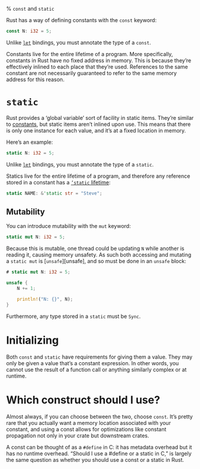% `const` and `static`

Rust has a way of defining constants with the `const` keyword:

```rust
const N: i32 = 5;
```

Unlike [`let`][let] bindings, you must annotate the type of a `const`.

[let]: variable-bindings.html

Constants live for the entire lifetime of a program. More specifically,
constants in Rust have no fixed address in memory. This is because they’re
effectively inlined to each place that they’re used. References to the same
constant are not necessarily guaranteed to refer to the same memory address for
this reason.

# `static`

Rust provides a ‘global variable’ sort of facility in static items. They’re
similar to [constants][const], but static items aren’t inlined upon use. This
means that there is only one instance for each value, and it’s at a fixed
location in memory.

Here’s an example:

```rust
static N: i32 = 5;
```

[const]: const.html

Unlike [`let`][let] bindings, you must annotate the type of a `static`.

[let]: variable-bindings.html

Statics live for the entire lifetime of a program, and therefore any
reference stored in a constant has a [`’static` lifetime][lifetimes]:

```rust
static NAME: &'static str = "Steve";
```

[lifetimes]: lifetimes.html

## Mutability

You can introduce mutability with the `mut` keyword:

```rust
static mut N: i32 = 5;
```

Because this is mutable, one thread could be updating `N` while another is
reading it, causing memory unsafety. As such both accessing and mutating a
`static mut` is [`unsafe`][unsafe], and so must be done in an `unsafe` block:

```rust
# static mut N: i32 = 5;

unsafe {
    N += 1;

    println!("N: {}", N);
}
```

Furthermore, any type stored in a `static` must be `Sync`.

# Initializing

Both `const` and `static` have requirements for giving them a value. They may
only be given a value that’s a constant expression. In other words, you cannot
use the result of a function call or anything similarly complex or at runtime.

# Which construct should I use?

Almost always, if you can choose between the two, choose `const`. It’s pretty
rare that you actually want a memory location associated with your constant,
and using a const allows for optimizations like constant propagation not only
in your crate but downstream crates.

A const can be thought of as a `#define` in C: it has metadata overhead but it
has no runtime overhead. “Should I use a #define or a static in C,” is largely
the same question as whether you should use a const or a static in Rust.

